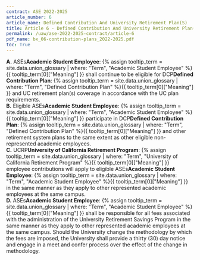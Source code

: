 ```yaml
---
contract: ASE 2022-2025
article_number: 6
article_name: Defined Contribution And University Retirement Plan(S) 
title: Article 6 - Defined Contribution And University Retirement Plan(S) 
permalink: /uaw/ase-2022-2025-contract/article-6
pdf_name: bx_06-contribution-plans_2022-2025.pdf
toc: True
---
```



<div class="lvl1"><b>A.</b> <span class="tooltip">ASEs<span class="tooltip-text"><b>Academic Student Employee</b>: {% assign tooltip_term = site.data.union_glossary | where: "Term", "Academic Student Employee" %}{{ tooltip_term[0]["Meaning"] }}</span></span> shall continue to be eligible for <span class="tooltip">DCP<span class="tooltip-text"><b>Defined Contribution Plan</b>: {% assign tooltip_term = site.data.union_glossary | where: "Term", "Defined Contribution Plan" %}{{ tooltip_term[0]["Meaning"] }}</span></span> and UC retirement plan(s) coverage in accordance with the UC plan requirements.</div>
<div class="lvl1"><b>B.</b> Eligible <span class="tooltip">ASEs<span class="tooltip-text"><b>Academic Student Employee</b>: {% assign tooltip_term = site.data.union_glossary | where: "Term", "Academic Student Employee" %}{{ tooltip_term[0]["Meaning"] }}</span></span> participate in <span class="tooltip">DCP<span class="tooltip-text"><b>Defined Contribution Plan</b>: {% assign tooltip_term = site.data.union_glossary | where: "Term", "Defined Contribution Plan" %}{{ tooltip_term[0]["Meaning"] }}</span></span> and other retirement system plans to the same extent as other eligible non-represented academic employees.</div>
<div class="lvl1"><b>C.</b> <span class="tooltip">UCRP<span class="tooltip-text"><b>University of California Retirement Program</b>: {% assign tooltip_term = site.data.union_glossary | where: "Term", "University of California Retirement Program" %}{{ tooltip_term[0]["Meaning"] }}</span></span> employee contributions will apply to eligible <span class="tooltip">ASEs<span class="tooltip-text"><b>Academic Student Employee</b>: {% assign tooltip_term = site.data.union_glossary | where: "Term", "Academic Student Employee" %}{{ tooltip_term[0]["Meaning"] }}</span></span> in the same manner as they apply to other represented academic employees at the same campus.</div>
<div class="lvl1"><b>D.</b> <span class="tooltip">ASEs<span class="tooltip-text"><b>Academic Student Employee</b>: {% assign tooltip_term = site.data.union_glossary | where: "Term", "Academic Student Employee" %}{{ tooltip_term[0]["Meaning"] }}</span></span> shall be responsible for all fees associated with the administration of the University Retirement Savings Program in the same manner as they apply to other represented academic employees at the same campus. Should the University change the methodology by which the fees are imposed, the University shall provide a thirty (30) day notice and engage in a meet and confer process over the effect of the change in methodology.
</div>
